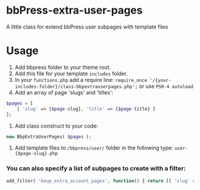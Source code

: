 # bbPress-extra-user-pages
A little class for extend bbPress user subpages with template files

# Usage
1. Add bbpress folder to your theme root.
1. Add this file for your template `includes` folder.
1. In your `functions.php` add a require line: ```require_once '/{your-includes-folder}/class-bbpextrauserpages.php';``` or use `PSR-4 autoload`
1. Add an array of page 'slugs' and 'titles':  
```php
$pages = [
    [ 'slug' => {$page-slug}, 'title' => {$page-title} ]
];
```
1. Add class construct to your code:
```php 
new BbpExtraUserPages( $pages );
```
1. Add template files to `/bbpress/user/` folder in the following type: ```user-{$page-slug}.php```

### You can also specify a list of subpages to create with a filter:
```php 
add_filter( 'beup_extra_account_pages', function() { return [[ 'slug' => {$page-slug}, 'title' => {$page-title} ]] } );
```
